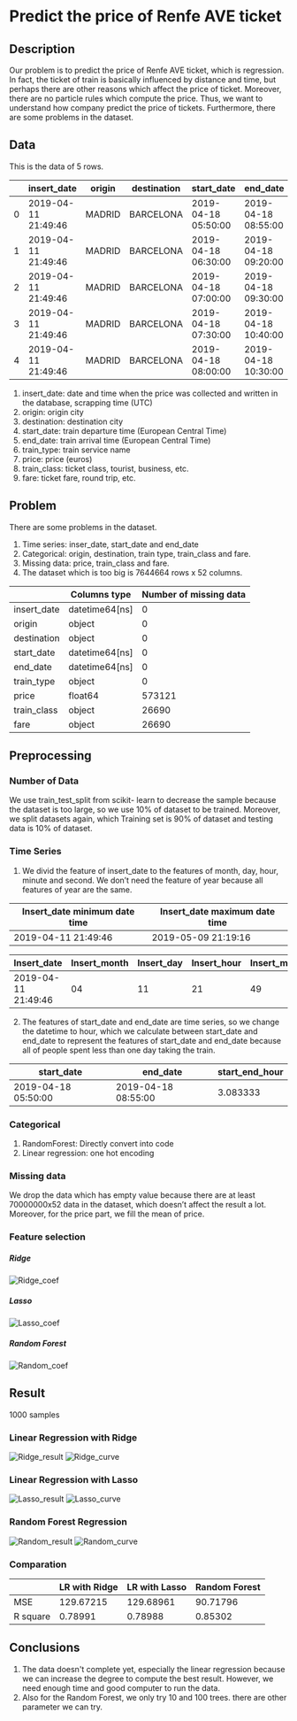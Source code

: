 # Predict the price of Renfe AVE ticket

## Description
  Our problem is to predict the price of Renfe AVE ticket, which is regression. In fact, the ticket of train is basically influenced by distance and time, but perhaps there are other reasons which affect the price of ticket. Moreover, there are no particle rules which compute the price. Thus, we want to understand how company predict the price of tickets. Furthermore, there are some problems in the dataset.

## Data

This is the data of 5 rows.

||insert_date|origin|destination|start_date|end_date|train_type|price|train_class|fare|
| --- | --- | --- | --- | --- | --- | --- | --- | --- | --- |
|0|2019-04-11 21:49:46|MADRID|BARCELONA|2019-04-18 05:50:00|2019-04-18 08:55:00|AVE|68.95|Preferente|Promo|
|1|2019-04-11 21:49:46|MADRID|BARCELONA|2019-04-18 06:30:00|2019-04-18 09:20:00|AVE|75.40|Turista|Promo|
|2|2019-04-11 21:49:46|MADRID|BARCELONA|2019-04-18 07:00:00|2019-04-18 09:30:00|AVE|106.75|Turista|Plus	Promo|
|3|2019-04-11 21:49:46|MADRID|BARCELONA|2019-04-18 07:30:00|2019-04-18 10:40:00|AVE|90.50|Turista|Plus	Promo|
|4|2019-04-11 21:49:46|MADRID|BARCELONA|2019-04-18 08:00:00|2019-04-18 10:30:00|AVE|88.95|Turista|Promo|

1. insert_date: date and time when the price was collected and written in the database, scrapping time (UTC)
2. origin: origin city
3. destination: destination city
4. start_date: train departure time (European Central Time)
5. end_date: train arrival time (European Central Time)
6. train_type: train service name
7. price: price (euros)
8. train_class: ticket class, tourist, business, etc.
9. fare: ticket fare, round trip, etc.

## Problem

There are some problems in the dataset. 
1. Time series: inser_date, start_date and end_date 
2. Categorical: origin, destination, train type, train_class and fare.
3. Missing data: price, train_class and fare. 
4. The dataset which is too big is 7644664 rows x 52 columns. 

||Columns type|Number of missing data|
|---|---|---|
|insert_date|datetime64[ns]|0|
|origin|object|0|
|destination|object|0|
|start_date|datetime64[ns]|0|
|end_date|datetime64[ns]|0|
|train_type|object|0|
|price|float64|573121|
|train_class|object|26690|
|fare|object|26690|

## Preprocessing
### Number of Data
  We use train_test_split from scikit- learn to decrease the sample because the dataset is too large, so we use 10% of dataset to be trained. Moreover, we split datasets again, which Training set is 90% of dataset and testing data is 10% of dataset.
### Time Series
  1. We divid the feature of insert_date to the features of month, day, hour, minute and second. We don’t need the feature of year because all features of year are the same.

|Insert_date minimum date time|Insert_date maximum date time|
|---|---|
|2019-04-11 21:49:46|2019-05-09 21:19:16|

|Insert_date|Insert_month|Insert_day|Insert_hour|Insert_min|Insert_sec|
|---|---|---|---|---|---|
|2019-04-11 21:49:46|04|11|21|49|46|

  2. The features of start_date and end_date are time series, so we change the datetime to hour, which we calculate between start_date and end_date to represent the features of start_date and end_date because all of people spent less than one day taking the train.

|start_date|end_date|start_end_hour|
|---|---|---|
|2019-04-18 05:50:00|2019-04-18 08:55:00|3.083333|
  
### Categorical
  1. RandomForest: Directly convert into code
  2. Linear regression: one hot encoding
### Missing data
  We drop the data which has empty value because there are at least 70000000x52 data in the dataset, which doesn’t affect the result a lot. Moreover, for the price part, we fill the mean of price.
### Feature selection
##### Ridge
![Ridge_coef](https://github.com/Martinyeh81/The-Data-Incubator/blob/master/section_1/Image/LR_Ridge_coef.png)
##### Lasso
![Lasso_coef](https://github.com/Martinyeh81/The-Data-Incubator/blob/master/section_1/Image/LR_Lasso_coef.png)
##### Random Forest
![Random_coef](https://github.com/Martinyeh81/The-Data-Incubator/blob/master/section_1/Image/Random_coef.png)

## Result
1000 samples
### Linear Regression with Ridge
![Ridge_result](https://github.com/Martinyeh81/The-Data-Incubator/blob/master/section_1/Image/LR_Ridge_result.png)
![Ridge_curve](https://github.com/Martinyeh81/The-Data-Incubator/blob/master/section_1/Image/LR_Ridge_curve.png)
### Linear Regression with Lasso
![Lasso_result](https://github.com/Martinyeh81/The-Data-Incubator/blob/master/section_1/Image/LR_Lasso_result.png)
![Lasso_curve](https://github.com/Martinyeh81/The-Data-Incubator/blob/master/section_1/Image/LR_Lasso_curve.png)
### Random Forest Regression
![Random_result](https://github.com/Martinyeh81/The-Data-Incubator/blob/master/section_1/Image/Random_result.png)
![Random_curve](https://github.com/Martinyeh81/The-Data-Incubator/blob/master/section_1/Image/Random_curve.png)
### Comparation
||LR with Ridge|LR with Lasso|Random Forest|
| --- | --- | --- | --- |
|MSE|129.67215|129.68961|90.71796|
|R square|0.78991|0.78988|0.85302|

## Conclusions
1. The data doesn't complete yet, especially the linear regression because we can increase the degree to compute the best result. However, we need enough time and good computer to run the data.
2. Also for the Random Forest, we only try 10 and 100 trees. there are other parameter we can try.

